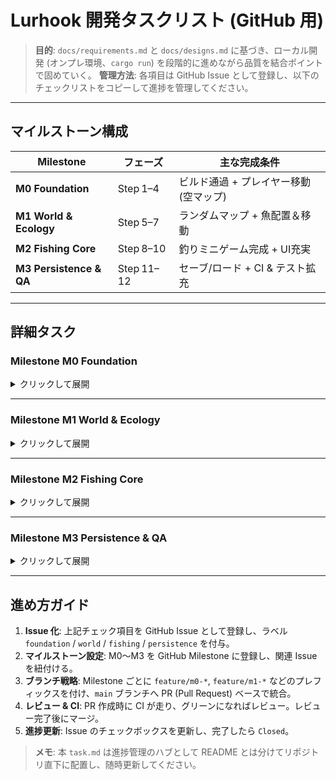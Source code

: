 # Lurhook 開発タスクリスト (GitHub 用)

> **目的**: `docs/requirements.md` と `docs/designs.md` に基づき、ローカル開発 (オンプレ環境、`cargo run`) を段階的に進めながら品質を結合ポイントで固めていく。
> **管理方法**: 各項目は GitHub Issue として登録し、以下のチェックリストをコピーして進捗を管理してください。

---

## マイルストーン構成

| Milestone               | フェーズ       | 主な完成条件                 |
| ----------------------- | ---------- | ---------------------- |
| **M0 Foundation**       | Step 1–4   | ビルド通過 + プレイヤー移動 (空マップ) |
| **M1 World & Ecology**  | Step 5–7   | ランダムマップ + 魚配置＆移動       |
| **M2 Fishing Core**     | Step 8–10  | 釣りミニゲーム完成 + UI充実       |
| **M3 Persistence & QA** | Step 11–12 | セーブ/ロード + CI & テスト拡充   |

---

## 詳細タスク

### Milestone **M0 Foundation**

<details>
<summary>クリックして展開</summary>

#### Step 1 — 環境セットアップ & CI 基盤

* [x] Rust 1.78+ のインストール (`rustup`)
* [x] リポジトリをクローンし、`cargo run` が "Welcome to Lurhook!" を表示することを確認
* [x] `.github/workflows/ci.yml` を作成し、Ubuntu 最新版で以下を実行

  * `cargo clippy -- -D warnings`
  * `cargo test --all --offline`
* [x] CI パイプラインがグリーンになることを確認

#### Step 2 — インターフェース定義 & スタブ実装

* [x] 各クレートの公開 API を明文化 (mapgen / ecology / fishing / ui / data)
* [x] スタブ関数・構造体を実装し、ドキュメントコメントを付与
* [x] `game-core::run()` でスタブを順に呼び出し、ビルドが通ることを確認

#### Step 3 — 基本 UI ループ統合

* [x] `bracket-lib` 依存を追加
* [x] `LurhookGame` 構造体で `GameState` を実装
* [x] 画面にプレースホルダ文字 (タイトル or `@`) を描画
* [x] ウィンドウの作成・終了が正常なことを確認

#### Step 4 — プレイヤー移動 & 入力ハンドリング

* [x] h/j/k/l & 矢印キーで 8 方向移動を実装
* [x] 画面端で移動を抑制する境界チェック
* [x] 移動ロジックのユニットテスト

</details>

---

### Milestone **M1 World & Ecology**

<details>
<summary>クリックして展開</summary>

#### Step 5 — マップ生成 (Mapgen)

* [x] `Map` 構造体と `TileKind` 列挙型を設計
* [x] `mapgen::generate(seed)` を BSP + パーリンノイズ (プレースホルダ可) で実装
* [x] 生成マップを UI へ描画
* [x] 固定シードのスナップショットテストを追加

#### Step 6 — 魚スポーン (Ecology)

* [x] `Fish` 構造体 & 種別列挙を定義
* [x] `ecology::spawn_fish(&mut Map)` で水タイルへ魚を配置
* [x] 魚シンボルを描画し、位置が妥当かテスト

#### Step 7 — 魚 AI & ターン処理

* [x] `ecology::update_fish` でランダム移動 AI を実装
* [x] ゲームループへ統合 (入力→AI→描画)
* [x] 境界・水域判定のユニットテスト

</details>

---

### Milestone **M2 Fishing Core**

<details>
<summary>クリックして展開</summary>

#### Step 8 — 基本釣りフロー

* [x] `c` キーでキャスト → 釣りモード遷移
* [x] 待機ターン後、固定確率でバイト判定
* [x] 成功時: 魚をインベントリへ、失敗時: ログに逃亡メッセージ

#### Step 9 — テンションバー・ミニゲーム

* [x] `TensionMeter` 構造体とテンション計算ロジック
* [x] テンションバー UI を釣りモード時に描画
* [x] 成功/失敗判定とユニットテスト (テンション計算)

#### Step 10 — UI パネル & ログ強化

* [x] ログウィンドウ (最大 8 行, PgUp/PgDn でスクロール)
* [x] ステータスパネル (HP, Line, Depth, Time)
* [x] 標準レイアウト/釣りレイアウトの切替

</details>

---

### Milestone **M3 Persistence & QA**

<details>
<summary>クリックして展開</summary>

#### Step 11 — データロード & セーブ

* [ ] `assets/fish.json` を Serde で読み込み、魚種リスト生成
* [ ] 魚強度などゲームロジックをデータ駆動化
* [ ] ゲーム状態を RON 形式で保存 (`save_<datetime>.ron`)
* [ ] エラー時ハンドリングとロード機能 (任意)

#### Step 12 — テスト拡充 & CI 強化

* [ ] 各クレートでユニットテストを追加し、80%+ カバレッジ
* [ ] ゴールデンマスター & スナップショットテスト導入
* [x] スナップショットテストの改行差異を吸収しクロスプラットフォーム化
* [ ] GitHub Actions を Linux/Windows/macOS + WASM マトリクスに拡張
* [ ] `cargo clippy -- -D warnings` を CI に組み込み、パフォーマンス回帰テスト(任意)

</details>

---

## 進め方ガイド

1. **Issue 化**: 上記チェック項目を GitHub Issue として登録し、ラベル `foundation` / `world` / `fishing` / `persistence` を付与。
2. **マイルストーン設定**: M0～M3 を GitHub Milestone に登録し、関連 Issue を紐付ける。
3. **ブランチ戦略**: Milestone ごとに `feature/m0-*`, `feature/m1-*` などのプレフィックスを付け、`main` ブランチへ PR (Pull Request) ベースで統合。
4. **レビュー & CI**: PR 作成時に CI が走り、グリーンになればレビュー。レビュー完了後にマージ。
5. **進捗更新**: Issue のチェックボックスを更新し、完了したら `Closed`。

> **メモ**: 本 `task.md` は進捗管理のハブとして README とは分けてリポジトリ直下に配置し、随時更新してください。
